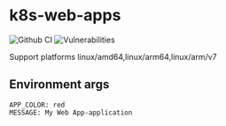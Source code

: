 # k8s-web-apps
![Github CI](https://github.com/fysh/k8s-web-app/workflows/CI/badge.svg)
![Vulnerabilities](https://github.com/fysh/k8s-web-app/workflows/VulnerabilityAudit/badge.svg)

Support platforms linux/amd64,linux/arm64,linux/arm/v7

## Environment args

```
APP_COLOR: red
MESSAGE: My Web App-application
```